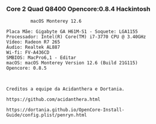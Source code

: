 ### Core 2 Quad Q8400 Opencore:0.8.4 Hackintosh

             macOS Monterey 12.6



  ``` Plataforma: Desktop |  3Th Ivy Bridge
Placa Mãe: Gigabyte GA H61M-S1 - Soquete: LGA1155
Processador: Intel(R) Core(TM) i7-3770 CPU @ 3.40GHz
Vídeo: Radeon R7 265 
Áudio: Realtek AL887
Wi-fi: FV-A436CD
SMBIOS: MacPro6,1 - Editar
macOS: macOS Monterey Version 12.6 (Build 21G115)
Opencore: 0.8.5  



 Creditos a equipe da Acidanthera e Dortania.
 
 https://github.com/acidanthera.html
 
 https://dortania.github.io/OpenCore-Install-Guide/config.plist/penryn.html
